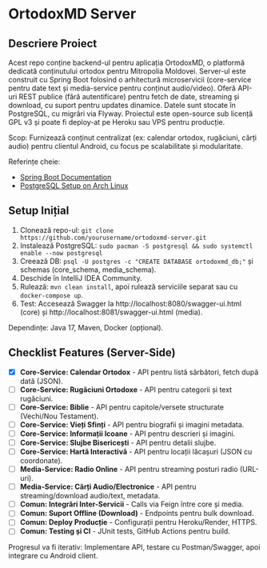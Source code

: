 # OrtodoxMD Server

## Descriere Proiect
Acest repo conține backend-ul pentru aplicația OrtodoxMD, o platformă dedicată conținutului ortodox pentru Mitropolia Moldovei. Server-ul este construit cu Spring Boot folosind o arhitectură microservicii (core-service pentru date text și media-service pentru conținut audio/video). Oferă API-uri REST publice (fără autentificare) pentru fetch de date, streaming și download, cu suport pentru updates dinamice. Datele sunt stocate în PostgreSQL, cu migrări via Flyway. Proiectul este open-source sub licență GPL v3 și poate fi deploy-at pe Heroku sau VPS pentru producție.

Scop: Furnizează conținut centralizat (ex: calendar ortodox, rugăciuni, cărți audio) pentru clientul Android, cu focus pe scalabilitate și modularitate.

Referințe cheie:
- [Spring Boot Documentation](https://spring.io/projects/spring-boot)
- [PostgreSQL Setup on Arch Linux](https://wiki.archlinux.org/title/PostgreSQL)

## Setup Inițial
1. Clonează repo-ul: `git clone https://github.com/yourusername/ortodoxmd-server.git`
2. Instalează PostgreSQL: `sudo pacman -S postgresql && sudo systemctl enable --now postgresql`
3. Creează DB: `psql -U postgres -c "CREATE DATABASE ortodoxmd_db;"` și schemas (core_schema, media_schema).
4. Deschide în IntelliJ IDEA Community.
5. Rulează: `mvn clean install`, apoi rulează serviciile separat sau cu `docker-compose up`.
6. Test: Accesează Swagger la http://localhost:8080/swagger-ui.html (core) și http://localhost:8081/swagger-ui.html (media).

Dependințe: Java 17, Maven, Docker (opțional).

## Checklist Features (Server-Side)
- [x] **Core-Service: Calendar Ortodox** - API pentru listă sărbători, fetch după dată (JSON).
- [ ] **Core-Service: Rugăciuni Ortodoxe** - API pentru categorii și text rugăciuni.
- [ ] **Core-Service: Biblie** - API pentru capitole/versete structurate (Vechi/Nou Testament).
- [ ] **Core-Service: Vieți Sfinți** - API pentru biografii și imagini metadata.
- [ ] **Core-Service: Informații Icoane** - API pentru descrieri și imagini.
- [ ] **Core-Service: Slujbe Bisericești** - API pentru detalii slujbe.
- [ ] **Core-Service: Hartă Interactivă** - API pentru locații lăcașuri (JSON cu coordonate).
- [ ] **Media-Service: Radio Online** - API pentru streaming posturi radio (URL-uri).
- [ ] **Media-Service: Cărți Audio/Electronice** - API pentru streaming/download audio/text, metadata.
- [ ] **Comun: Integrări Inter-Servicii** - Calls via Feign între core și media.
- [ ] **Comun: Suport Offline (Download)** - Endpoints pentru bulk download.
- [ ] **Comun: Deploy Producție** - Configurații pentru Heroku/Render, HTTPS.
- [ ] **Comun: Testing și CI** - JUnit tests, GitHub Actions pentru build.

Progresul va fi iterativ: Implementare API, testare cu Postman/Swagger, apoi integrare cu Android client.
